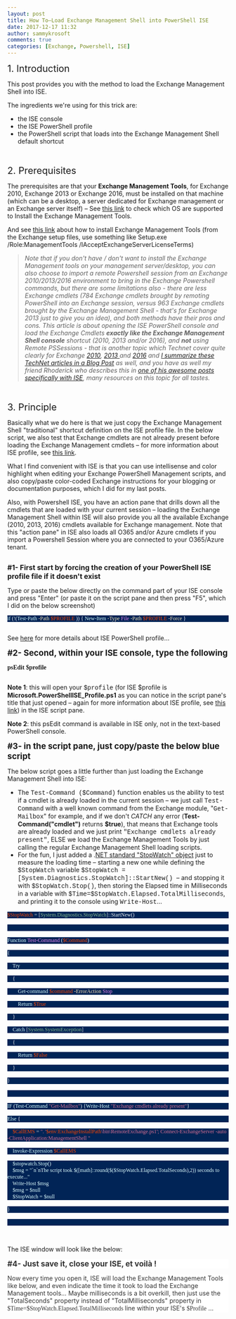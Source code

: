 ```yaml
---
layout: post
title: How To–Load Exchange Management Shell into PowerShell ISE
date: 2017-12-17 11:32
author: sammykrosoft
comments: true
categories: [Exchange, Powershell, ISE]
---
```

<span style="font-size: 16pt">1. Introduction
</span>

This post provides you with the method to load the Exchange Management Shell into ISE.

The ingredients we're using for this trick are:
<ul>
 	<li>the ISE console</li>
 	<li>the ISE PowerShell profile</li>
 	<li>the PowerShell script that loads into the Exchange Management Shell default shortcut</li>
</ul>
&nbsp;

<span style="font-size: 16pt">2. Prerequisites
</span>

The prerequisites are that your <strong>Exchange Management Tools</strong>, for Exchange 2010, Exchange 2013 or Exchange 2016, must be installed on that machine (which can be a desktop, a server dedicated for Exchange management or an Exchange server itself) – See <a href="https://technet.microsoft.com/en-us/library/ff728623(v=exchg.150).aspx">this link</a> to check which OS are supported to Install the Exchange Management Tools.

And see <a href="https://docs.microsoft.com/en-us/exchange/plan-and-deploy/post-installation-tasks/install-management-tools">this link</a> about how to install Exchange Management Tools (from the Exchange setup files, use something like <span>Setup.exe /Role:ManagementTools /IAcceptExchangeServerLicenseTerms</span>)
<blockquote><em>Note that if you don't have / don't want to install the Exchange Management tools on your management server/desktop, you can also choose to import a remote Powershell session from an Exchange 2010/2013/2016 environment to bring in the Exchange Powershell commands, but there are some limitations also - there are less Exchange cmdlets (784 Exchange cmdlets brought by remoting PowerShell into an Exchange session, versus 963 Exchange cmdlets brought by the Exchange Management Shell - that's for Exchange 2013 just to give you an idea), and both methods have their pros and cons. This article is about opening the ISE PowerShell console and load the Exchange Cmdlets <strong>exactly like the Exchange Management Shell console</strong> shortcut (2010, 2013 and/or 2016), and <strong>not</strong> using Remote PSSessions - that is another topic which Technet cover quite clearly for Exchange <a href="https://technet.microsoft.com/en-ca/library/dd335083(v=exchg.141).aspx">2010</a>, <a href="https://technet.microsoft.com/en-ca/library/dd335083(v=exchg.150).aspx">2013 </a>and <a href="https://technet.microsoft.com/en-ca/library/dd335083(v=exchg.160).aspx">2016</a> and <a target="_blank" href="https://blogs.technet.microsoft.com/samdrey/2018/04/06/how-to-load-remote-powershell-session-on-exchange-2010-2013-2016-exchange-online-o365-2/" rel="noopener">I summarize these TechNet articles in a Blog Post</a> as well, and you have as well my friend Rhoderick who describes this in <a href="https://blogs.technet.microsoft.com/rmilne/2015/02/02/using-exchange-powershell-remoting-with-integrated-scripting-environmentise/">one of his awesome posts specifically with ISE</a>, many resources on this topic for all tastes.</em></blockquote>
&nbsp;

<span style="font-size: 16pt">3. Principle
</span>

Basically what we do here is that we just copy the Exchange Management Shell "traditional" shortcut definition on the ISE profile file. In the below script, we also test that Exchange cmdlets are not already present before loading the Exchange Management cmdlets – for more information about ISE profile, see <a href="https://docs.microsoft.com/en-us/powershell/scripting/core-powershell/ise/how-to-use-profiles-in-windows-powershell-ise?view=powershell-5.1">this link</a>.

What I find convenient with ISE is that you can use intellisense and color highlight when editing your Exchange PowerShell Management scripts, and also copy/paste color-coded Exchange instructions for your blogging or documentation purposes, which I did for my last posts.

Also, with Powershell ISE, you have an action pane that drills down all the cmdlets that are loaded with your current session – loading the Exchange Management Shell within ISE will also provide you all the available Exchange (2010, 2013, 2016) cmdlets available for Exchange management. Note that this "action pane" in ISE also loads all O365 and/or Azure cmdlets if you import a Powershell Session where you are connected to your O365/Azure tenant.

<img alt="" src="https://msdnshared.blob.core.windows.net/media/2017/12/121717_1632_HowToLoadEx1.png" />

<span style="font-size: 12pt"><strong>#1- First start by forcing the creation of your PowerShell ISE profile file if it doesn't exist
</strong></span>

Type or paste the below directly on the command part of your ISE console and press "Enter" (or paste it on the script pane and then press "F5", which I did on the below screenshot)
<p style="background: #012456"><span style="font-family: Lucida Console;font-size: 9pt"><span style="color: lightcyan">if </span><span style="color: whitesmoke">(<span style="color: lightgrey">!<span style="color: whitesmoke">(<span style="color: lightcyan">Test-Path </span><span style="color: moccasin">-Path </span><span style="color: orangered">$PROFILE</span> ))
</span></span></span></span><span style="color: whitesmoke;font-family: 'Lucida Console';font-size: 9pt">{</span><span style="font-family: Lucida Console;font-size: 9pt"> <span style="color: lightcyan">New-Item </span><span style="color: moccasin">-Type </span><span style="color: violet">File </span><span style="color: moccasin">-Path </span><span style="color: orangered">$PROFILE </span><span style="color: moccasin">-Force </span><span style="color: whitesmoke">}
</span></span></p>
<img alt="" src="https://msdnshared.blob.core.windows.net/media/2017/12/121717_1632_HowToLoadEx2.png" />

See <a href="https://docs.microsoft.com/en-us/powershell/scripting/core-powershell/ise/how-to-use-profiles-in-windows-powershell-ise?view=powershell-5.1">here</a> for more details about ISE PowerShell profile…

<span style="font-size: 14pt"><strong>#2- Second, within your ISE console, type the following
</strong></span>

<span style="font-family: Lucida Console"><strong>psEdit $profile
</strong></span>

<img alt="" src="https://msdnshared.blob.core.windows.net/media/2017/12/121717_1632_HowToLoadEx3.png" />

<strong>Note 1</strong>: this will open your <span style="font-family: Courier New">$profile</span> (for ISE $profile is <strong>Microsoft.PowerShellISE_Profile.ps1</strong> as you can notice in the script pane's title that just opened – again for more information about ISE profile, see <a href="https://docs.microsoft.com/en-us/powershell/scripting/core-powershell/ise/how-to-use-profiles-in-windows-powershell-ise?view=powershell-5.1">this link</a>) in the ISE script pane.

<strong>Note 2</strong>: this psEdit command is available in ISE only, not in the text-based PowerShell console.

<span style="font-size: 14pt"><strong>#3- in the script pane, just copy/paste the below blue script<span style="font-family: Courier New">
</span></strong></span>

The below script goes a little further than just loading the Exchange Management Shell into ISE:
<ul>
 	<li>The <span style="font-family: Courier New">Test-Command ($Command)</span> function enables us the ability to test if a cmdlet is already loaded in the current session – we just call <span style="font-family: Courier New">Test-Command</span> with a well known command from the Exchange module, "<span style="font-family: Courier New">Get-Mailbox</span>" for example, and if we don't <em>CATCH</em> any error (<strong>Test-Command("cmdlet")</strong> returns <strong>$true</strong>), that means that Exchange tools are already loaded and we just print <span style="font-family: Courier New">"Exchange cmdlets already present"</span>, ELSE we load the Exchange Management Tools by just calling the regular Exchange Management Shell loading scripts.</li>
 	<li>For the fun, I just added a .<a href="https://technet.microsoft.com/en-us/library/2009.03.heyscriptingguy.aspx">NET standard "StopWatch" object</a> just to measure the loading time – starting a new one while defining the <span style="font-family: Courier New">$StopWatch</span> variable <span style="font-family: Courier New">$StopWatch = [System.Diagnostics.StopWatch]::StartNew() </span>– and stopping it with <span style="font-family: Courier New">$StopWatch.Stop()</span>, then storing the Elapsed time in Milliseconds in a variable with <span style="font-family: Courier New">$Time=$StopWatch.Elapsed.TotalMilliseconds</span>, and printing it to the console using <span style="font-family: Courier New">Write-Host</span>…</li>
</ul>
<div class="WordSection1">
<p class="MsoNormal" style="margin-bottom: .0001pt;line-height: normal;background: #012456"><span style="font-size: 9.0pt;font-family: 'Lucida Console';color: orangered">$<span class="SpellE">StopWatch</span></span><span style="font-size: 9.0pt;font-family: 'Lucida Console'"> <span style="color: lightgrey">=</span> <span style="color: lightgrey">[</span><span class="SpellE"><span class="GramE"><span style="color: darkseagreen">System.Diagnostics.StopWatch</span></span></span><span style="color: lightgrey">]::</span><span class="SpellE"><span style="color: whitesmoke">StartNew</span></span><span style="color: whitesmoke">()</span></span></p>
<p class="MsoNormal" style="margin-bottom: .0001pt;line-height: normal;background: #012456"><span style="font-size: 9.0pt;font-family: 'Lucida Console';color: whitesmoke"> </span></p>
<p class="MsoNormal" style="margin-bottom: .0001pt;line-height: normal;background: #012456"><span style="font-size: 9.0pt;font-family: 'Lucida Console';color: lightcyan">Function</span><span style="font-size: 9.0pt;font-family: 'Lucida Console'"> <span style="color: violet">Test-Command</span> <span style="color: whitesmoke">(</span><span style="color: orangered">$Command</span><span style="color: whitesmoke">)</span></span></p>
<p class="MsoNormal" style="margin-bottom: .0001pt;line-height: normal;background: #012456"><span style="font-size: 9.0pt;font-family: 'Lucida Console';color: whitesmoke">{</span></p>
<p class="MsoNormal" style="margin-bottom: .0001pt;line-height: normal;background: #012456"><span style="font-size: 9.0pt;font-family: 'Lucida Console'"><span>    </span><span style="color: lightcyan">Try</span><span style="color: whitesmoke"></span></span></p>
<p class="MsoNormal" style="margin-bottom: .0001pt;line-height: normal;background: #012456"><span style="font-size: 9.0pt;font-family: 'Lucida Console'"><span>    </span><span style="color: whitesmoke">{</span></span></p>
<p class="MsoNormal" style="margin-bottom: .0001pt;line-height: normal;background: #012456"><span style="font-size: 9.0pt;font-family: 'Lucida Console'"><span>        </span><span style="color: lightcyan">Get-command</span> <span style="color: orangered">$command </span><span style="color: moccasin">-<span class="SpellE">ErrorAction</span></span> <span style="color: violet">Stop</span><span style="color: whitesmoke"></span></span></p>
<p class="MsoNormal" style="margin-bottom: .0001pt;line-height: normal;background: #012456"><span style="font-size: 9.0pt;font-family: 'Lucida Console'"><span>        </span><span style="color: lightcyan">Return</span> <span style="color: orangered">$True</span><span style="color: whitesmoke"></span></span></p>
<p class="MsoNormal" style="margin-bottom: .0001pt;line-height: normal;background: #012456"><span style="font-size: 9.0pt;font-family: 'Lucida Console'"><span>    </span><span style="color: whitesmoke">}</span></span></p>
<p class="MsoNormal" style="margin-bottom: .0001pt;line-height: normal;background: #012456"><span style="font-size: 9.0pt;font-family: 'Lucida Console'"><span>    </span><span style="color: lightcyan">Catch</span> <span style="color: lightgrey">[</span><span class="SpellE"><span style="color: darkseagreen">System.SystemException</span></span><span style="color: lightgrey">]</span><span style="color: whitesmoke"></span></span></p>
<p class="MsoNormal" style="margin-bottom: .0001pt;line-height: normal;background: #012456"><span style="font-size: 9.0pt;font-family: 'Lucida Console'"><span>    </span><span style="color: whitesmoke">{</span></span></p>
<p class="MsoNormal" style="margin-bottom: .0001pt;line-height: normal;background: #012456"><span style="font-size: 9.0pt;font-family: 'Lucida Console'"><span>        </span><span style="color: lightcyan">Return</span> <span style="color: orangered">$False</span><span style="color: whitesmoke"></span></span></p>
<p class="MsoNormal" style="margin-bottom: .0001pt;line-height: normal;background: #012456"><span style="font-size: 9.0pt;font-family: 'Lucida Console'"><span>    </span><span style="color: whitesmoke">}</span></span></p>
<p class="MsoNormal" style="margin-bottom: .0001pt;line-height: normal;background: #012456"><span style="font-size: 9.0pt;font-family: 'Lucida Console';color: whitesmoke">}</span></p>
<p class="MsoNormal" style="margin-bottom: .0001pt;line-height: normal;background: #012456"><span style="font-size: 9.0pt;font-family: 'Lucida Console';color: whitesmoke"> </span></p>
<p class="MsoNormal" style="margin-bottom: .0001pt;line-height: normal;background: #012456"><span style="font-size: 9.0pt;font-family: 'Lucida Console';color: lightcyan">IF</span><span style="font-size: 9.0pt;font-family: 'Lucida Console'"> <span style="color: whitesmoke">(</span><span style="color: lightcyan">Test-Command </span><span style="color: palevioletred">"Get-Mailbox"</span><span style="color: whitesmoke">)</span> <span style="color: whitesmoke">{</span><span style="color: lightcyan">Write-Host</span> <span style="color: palevioletred">"Exchange cmdlets already present"</span><span style="color: whitesmoke">}</span></span></p>
<p class="MsoNormal" style="margin-bottom: .0001pt;line-height: normal;background: #012456"><span style="font-size: 9.0pt;font-family: 'Lucida Console';color: lightcyan">Else</span><span style="font-size: 9.0pt;font-family: 'Lucida Console'"> <span style="color: whitesmoke">{</span></span></p>
<p class="MsoNormal" style="margin-bottom: .0001pt;line-height: normal;background: #012456"><span style="font-size: 9.0pt;font-family: 'Lucida Console'"><span>    </span><span style="color: orangered">$<span class="SpellE">CallEMS</span></span> <span style="color: lightgrey">=</span> <span style="color: palevioletred">". '</span><span style="color: orangered">$<span class="SpellE"><span class="GramE">env:ExchangeInstallPath</span></span></span><span class="GramE"><span style="color: palevioletred">\bin\RemoteExchange.ps1</span></span><span style="color: palevioletred">'; Connect-<span class="SpellE">ExchangeServer</span> -auto -<span class="SpellE">ClientApplication:ManagementShell</span> "</span><span style="color: whitesmoke"></span></span></p>
<p class="MsoNormal" style="margin-bottom: .0001pt;line-height: normal;background: #012456"><span style="font-size: 9.0pt;font-family: 'Lucida Console'"><span>    </span><span style="color: lightcyan">Invoke-Expression</span> <span style="color: orangered">$<span class="SpellE">CallEMS</span></span><span style="color: whitesmoke"></span></span></p>
<p class="MsoNormal" style="margin-bottom: .0001pt;line-height: normal;background: #012456"><span style="font-size: 9.0pt;font-family: 'Lucida Console';color: whitesmoke">
<span>    </span><span style="color: lightcyan">$stopwatch.Stop()<br>
<span>    </span><span style="color: lightcyan">$msg = "`n`nThe script took $([math]::round($($StopWatch.Elapsed.TotalSeconds),2)) seconds to execute..."<br>
<span>    </span><span style="color: lightcyan">Write-Host $msg <br>
<span>    </span><span style="color: lightcyan">$msg = $null <br>
<span>    </span><span style="color: lightcyan">$StopWatch = $null</span></p>
<p class="MsoNormal" style="margin-bottom: .0001pt;line-height: normal;background: #012456"><span style="font-size: 9.0pt;font-family: 'Lucida Console';color: whitesmoke">}</span></p>
<p class="MsoNormal" style="margin-bottom: .0001pt;line-height: normal;background: #012456"><span style="font-size: 9.0pt;font-family: 'Lucida Console';color: whitesmoke"><span> </span></span></p>
<p class="MsoNormal"><span lang="FR-CA"> </span></p>

</div>
The ISE window will look like the below:

<img alt="" src="https://msdnshared.blob.core.windows.net/media/2017/12/121717_1632_HowToLoadEx4.png" />
<p style="background: white"><span style="color: #333333"><span style="font-size: 13pt"><strong>#4- Just save it, close your ISE, et voilà !</strong></span><span style="font-size: 10pt">
</span></span></p>
<p style="background: white"><span style="color: #333333">Now every time you open it, ISE will load the Exchange Management Tools like below, and even indicate the time it took to load the Exchange Management tools… Maybe milliseconds is a bit overkill, then just use the "TotalSeconds" property instead of "TotalMilliseconds" property in <span style="font-family: Lucida Console">$Time=$StopWatch.Elapsed.TotalMilliseconds </span>line within your ISE's <span style="font-family: Lucida Console">$Profile</span> …<span style="font-size: 10pt">
</span></span></p>
<img alt="" src="https://msdnshared.blob.core.windows.net/media/2017/12/121717_1632_HowToLoadEx5.png" />
